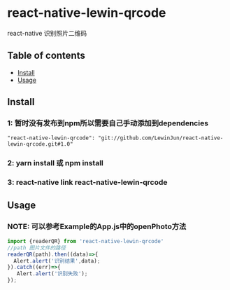 # react-native-lewin-qrcode
react-native 识别照片二维码

## Table of contents
- [Install](#install)
- [Usage](#usage)

## Install
### 1: 暂时没有发布到npm所以需要自己手动添加到dependencies 
`"react-native-lewin-qrcode": "git://github.com/LewinJun/react-native-lewin-qrcode.git#1.0"`
### 2: yarn install 或 npm install
### 3: react-native link react-native-lewin-qrcode

## Usage
### NOTE: 可以参考Example的App.js中的openPhoto方法

```javascript
import {readerQR} from 'react-native-lewin-qrcode'
//path 图片文件的路径
readerQR(path).then((data)=>{
  Alert.alert('识别结果',data);
}).catch((err)=>{
   Alert.alert('识别失败');
});
```
